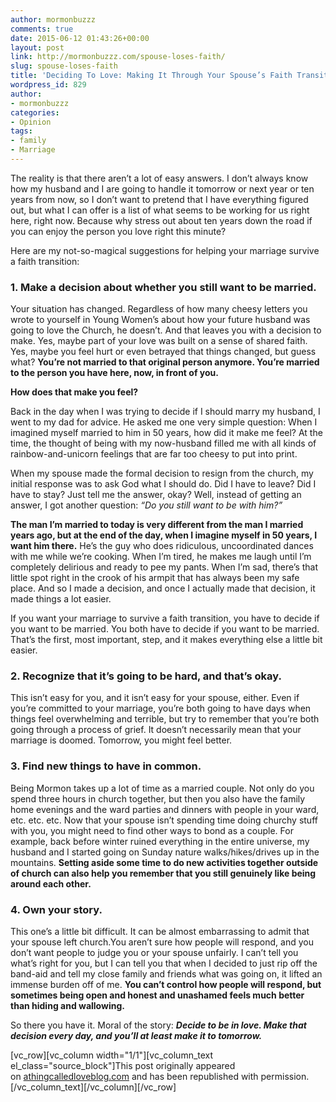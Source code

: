 ```yaml
---
author: mormonbuzzz
comments: true
date: 2015-06-12 01:43:26+00:00
layout: post
link: http://mormonbuzzz.com/spouse-loses-faith/
slug: spouse-loses-faith
title: 'Deciding To Love: Making It Through Your Spouse’s Faith Transition'
wordpress_id: 829
author:
- mormonbuzzz
categories:
- Opinion
tags:
- family
- Marriage
---
```


The reality is that there aren’t a lot of easy answers. I don’t always know how my husband and I are going to handle it tomorrow or next year or ten years from now, so I don’t want to pretend that I have everything figured out, but what I can offer is a list of what seems to be working for us right here, right now. Because why stress out about ten years down the road if you can enjoy the person you love right this minute?

Here are my not-so-magical suggestions for helping your marriage survive a faith transition:


### 1. Make a decision about whether you still want to be married.




Your situation has changed. Regardless of how many cheesy letters you wrote to yourself in Young Women’s about how your future husband was going to love the Church, he doesn’t. And that leaves you with a decision to make. Yes, maybe part of your love was built on a sense of shared faith. Yes, maybe you feel hurt or even betrayed that things changed, but guess what? **You’re not married to that original person anymore. You’re married to the person you have here, now, in front of you.**

**How does that make you feel?**

Back in the day when I was trying to decide if I should marry my husband, I went to my dad for advice. He asked me one very simple question: When I imagined myself married to him in 50 years, how did it make me feel? At the time, the thought of being with my now-husband filled me with all kinds of rainbow-and-unicorn feelings that are far too cheesy to put into print.

When my spouse made the formal decision to resign from the church, my initial response was to ask God what I should do. Did I have to leave? Did I have to stay? Just tell me the answer, okay? Well, instead of getting an answer, I got another question: _“Do you still want to be with him?”_

**The man I’m married to today is very different from the man I married years ago, but at the end of the day, when I imagine myself in 50 years, I want him there.** He’s the guy who does ridiculous, uncoordinated dances with me while we’re cooking. When I’m tired, he makes me laugh until I’m completely delirious and ready to pee my pants. When I’m sad, there’s that little spot right in the crook of his armpit that has always been my safe place. And so I made a decision, and once I actually made that decision, it made things a lot easier.

If you want your marriage to survive a faith transition, you have to decide if you want to be married. You both have to decide if you want to be married. That’s the first, most important, step, and it makes everything else a little bit easier.


### 2. Recognize that it’s going to be hard, and that’s okay.




This isn’t easy for you, and it isn’t easy for your spouse, either. Even if you’re committed to your marriage, you’re both going to have days when things feel overwhelming and terrible, but try to remember that you’re both going through a process of grief. It doesn’t necessarily mean that your marriage is doomed. Tomorrow, you might feel better.


### 3. Find new things to have in common.




Being Mormon takes up a lot of time as a married couple. Not only do you spend three hours in church together, but then you also have the family home evenings and the ward parties and dinners with people in your ward, etc. etc. etc. Now that your spouse isn’t spending time doing churchy stuff with you, you might need to find other ways to bond as a couple. For example, back before winter ruined everything in the entire universe, my husband and I started going on Sunday nature walks/hikes/drives up in the mountains. **Setting aside some time to do new activities together outside of church can also help you remember that you still genuinely like being around each other.**


### 4. Own your story.




This one’s a little bit difficult. It can be almost embarrassing to admit that your spouse left church.You aren’t sure how people will respond, and you don’t want people to judge you or your spouse unfairly. I can’t tell you what’s right for you, but I can tell you that when I decided to just rip off the band-aid and tell my close family and friends what was going on, it lifted an immense burden off of me. **You can’t control how people will respond, but sometimes being open and honest and unashamed feels much better than hiding and wallowing.**

So there you have it. Moral of the story: **_Decide to be in love. Make that decision every day, and you’ll at least make it to tomorrow._**

[vc_row][vc_column width="1/1"][vc_column_text el_class="source_block"]This post originally appeared on [athingcalledloveblog.com](http://www.athingcalledloveblog.com/blog/deciding-to-love-making-it-through-your-spouses-faith-transition) and has been republished with permission.[/vc_column_text][/vc_column][/vc_row]
